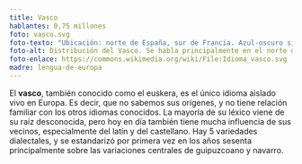 ```yaml
---
title: Vasco
hablantes: 0,75 millones
foto: vasco.svg
foto-texto: "Ubicación: norte de España, sur de Francia. Azul-oscuro significa más de 50% de la población lo habla, azul-claro significa más de 20%."
foto-alt: Distribución del Vasco. Se habla principalmente en el norte de España en el país vasco, sobre todo en Guipúzcoa y el este de Vizcaya. También se habla en el norte de Navarra y, siguiendo esta línea horizontal, un poco en el sur de Francia.
foto-enlace: https://commons.wikimedia.org/wiki/File:Idioma_vasco.svg
madre: lengua-de-europa
---
```


El **vasco**, también conocido como el euskera, es el único idioma aislado vivo en Europa. Es decir, que no sabemos sus orígenes, y no tiene relación familiar con los otros idiomas conocidos. La mayoría de su léxico viene de su raíz desconocida, pero hoy en día también tiene mucha influencia de sus vecinos, especialmente del latín y del castellano. Hay 5 variedades dialectales, y se estandarizó por primera vez en los años sesenta principalmente sobre las variaciones centrales de guipuzcoano y navarro.